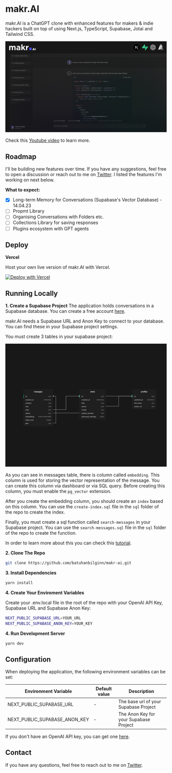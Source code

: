 # makr.AI

makr.AI is a ChatGPT clone with enhanced features for makers & indie hackers built on top of using Next.js, TypeScript, Supabase, Jotai and Tailwind CSS.

![makr.AI](./public/readme-hero.jpg)

Check this [Youtube video](https://youtu.be/yrXLvCB0ByA) to learn more.

## Roadmap

I'll be building new features over time. If you have any suggestions, feel free to open a discussion or reach out to me on [Twitter](https://twitter.com/makrdev). I listed the features I'm working on next below.

**What to expect:**

- [x] Long-term Memory for Conversations (Supabase's Vector Database) - 14.04.23
- [ ] Propmt Library
- [ ] Organising Conversations with Folders etc.
- [ ] Collections Library for saving responses
- [ ] Plugins ecosystem with GPT agents

## Deploy

**Vercel**

Host your own live version of makr.AI with Vercel.

[![Deploy with Vercel](https://vercel.com/button)](https://vercel.com/new/clone?repository-url=https://github.com/batuhanbilginn/makr-ai)

## Running Locally

**1. Create a Supabase Project**
The application holds conversations in a Supabase database. You can create a free account [here](https://supabase.io/).

makr.AI needs a Supabase URL and Anon Key to connect to your database. You can find these in your Supabase project settings.

You must create 3 tables in your supabase project:

![makr.AI](./public/supbase_schema.png)

As you can see in messages table, there is column called `embedding`. This column is used for storing the vector representation of the message. You can create this column via dashboard or via SQL query. Before creating this column, you must enable the `pg_vector` extension.

After you create the embedding column, you should create an `index` based on this column. You can use the `create-index.sql` file in the `sql` folder of the repo to create the index.

Finally, you must create a sql function called `search-messages` in your Supabase project. You can use the `search-messages.sql` file in the `sql` folder of the repo to create the function.

In order to learn more about this you can check this [tutorial](https://youtu.be/yrXLvCB0ByA).

**2. Clone The Repo**

```bash
git clone https://github.com/batuhanbilginn/makr-ai.git
```

**3. Install Dependencies**

```bash
yarn install
```

**4. Create Your Enviroment Variables**

Create your .env.local file in the root of the repo with your OpenAI API Key, Supabase URL and Supabase Anon Key:

```bash
NEXT_PUBLIC_SUPABASE_URL=YOUR_URL
NEXT_PUBLIC_SUPABASE_ANON_KEY=YOUR_KEY
```

**4. Run Development Server**

```bash
yarn dev
```

## Configuration

When deploying the application, the following environment variables can be set:

| Environment Variable          | Default value | Description                            |
| ----------------------------- | ------------- | -------------------------------------- |
| NEXT_PUBLIC_SUPABASE_URL      | -             | The base url of your Supabase Project  |
| NEXT_PUBLIC_SUPABASE_ANON_KEY | -             | The Anon Key for your Supabase Project |

If you don't have an OpenAI API key, you can get one [here](https://platform.openai.com/account/api-keys).

## Contact

If you have any questions, feel free to reach out to me on [Twitter](https://twitter.com/makrdev).
